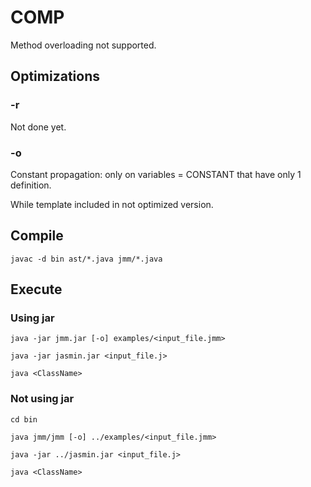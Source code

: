 # COMP

Method overloading not supported.

## Optimizations

### -r

Not done yet.

### -o

Constant propagation: only on variables = CONSTANT that have only 1 definition.

While template included in not optimized version.

## Compile

``` javac -d bin ast/*.java jmm/*.java ```

## Execute

### Using jar

``` java -jar jmm.jar [-o] examples/<input_file.jmm> ```

``` java -jar jasmin.jar <input_file.j> ```

``` java <ClassName> ```

### Not using jar

``` cd bin ```

``` java jmm/jmm [-o] ../examples/<input_file.jmm> ```

``` java -jar ../jasmin.jar <input_file.j> ```

``` java <ClassName> ```